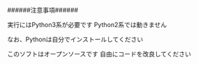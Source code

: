 ######注意事項######

実行にはPython3系が必要です
Python2系では動きません

なお、Pythonは自分でインストールしてください

このソフトはオープンソースです
自由にコードを改良してください
